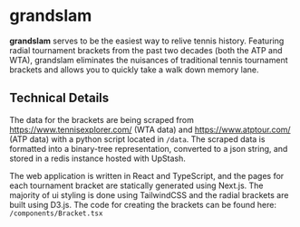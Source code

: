 # grandslam

**grandslam** serves to be the easiest way to relive tennis history. Featuring radial tournament brackets from the past two decades (both the ATP and WTA), grandslam eliminates the nuisances of traditional tennis tournament brackets and allows you to quickly take a walk down memory lane.  

## Technical Details

The data for the brackets are being scraped from https://www.tennisexplorer.com/ (WTA data) and https://www.atptour.com/ (ATP data) with a python script located in `/data`. The scraped data is formatted into a binary-tree representation, converted to a json string, and stored in a redis instance hosted with UpStash. 

The web application is written in React and TypeScript, and the pages for each tournament bracket are statically generated using Next.js. The majority of ui styling is done using TailwindCSS and the radial brackets are built using D3.js. The code for creating the brackets can be found here: `/components/Bracket.tsx`
